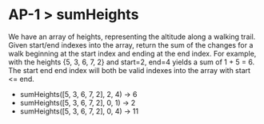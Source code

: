 # AP-1 > sumHeights

We have an array of heights, representing the altitude along a walking trail. Given start/end indexes into the array, return the sum of the changes for a walk beginning at the start index and ending at the end index. For example, with the heights {5, 3, 6, 7, 2} and start=2, end=4 yields a sum of 1 + 5 = 6. The start end end index will both be valid indexes into the array with start <= end.

- sumHeights([5, 3, 6, 7, 2], 2, 4) → 6
- sumHeights([5, 3, 6, 7, 2], 0, 1) → 2
- sumHeights([5, 3, 6, 7, 2], 0, 4) → 11